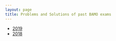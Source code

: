 ```yaml
---
layout: page
title: Problems and Solutions of past BAMO exams
---
```


* [2019](bamo2019examsol.pdf)
* [2018](BAMO2018ProblemsAndSolutions.pdf)

